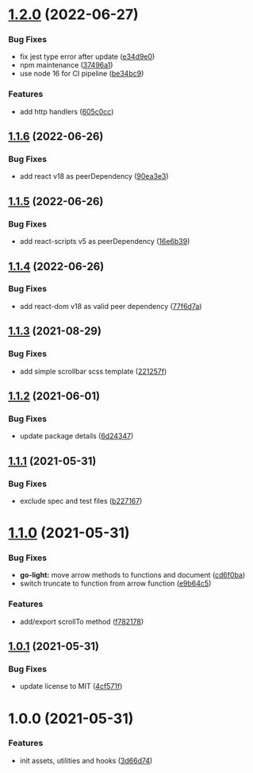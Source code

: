 # [1.2.0](https://github.com/nydelic/toolbox/compare/v1.1.6...v1.2.0) (2022-06-27)


### Bug Fixes

* fix jest type error after update ([e34d9e0](https://github.com/nydelic/toolbox/commit/e34d9e05aa2eaf144e6dd6443cc35eceb972e20e))
* npm maintenance ([37496a1](https://github.com/nydelic/toolbox/commit/37496a109db59aa43a95580fe005425a71ae01ff))
* use node 16 for CI pipeline ([be34bc9](https://github.com/nydelic/toolbox/commit/be34bc9dedced76a5b6fc30c19f6d3d2d1ce896c))


### Features

* add http handlers ([605c0cc](https://github.com/nydelic/toolbox/commit/605c0cc4de919a95fbf324bbed294f3a14612582))

## [1.1.6](https://github.com/nydelic/toolbox/compare/v1.1.5...v1.1.6) (2022-06-26)


### Bug Fixes

* add react v18 as peerDependency ([90ea3e3](https://github.com/nydelic/toolbox/commit/90ea3e39e5f9b4cab3af67ef19db8e22ccb663b6))

## [1.1.5](https://github.com/nydelic/toolbox/compare/v1.1.4...v1.1.5) (2022-06-26)


### Bug Fixes

* add react-scripts v5 as peerDependency ([16e6b39](https://github.com/nydelic/toolbox/commit/16e6b390131b83b7dc9ea89cf75370a730ed4e8c))

## [1.1.4](https://github.com/nydelic/toolbox/compare/v1.1.3...v1.1.4) (2022-06-26)


### Bug Fixes

* add react-dom v18 as valid peer dependency ([77f6d7a](https://github.com/nydelic/toolbox/commit/77f6d7af63f454f67129e66eacc0e3abb606513e))

## [1.1.3](https://github.com/nydelic/toolbox/compare/v1.1.2...v1.1.3) (2021-08-29)


### Bug Fixes

* add simple scrollbar scss template ([221257f](https://github.com/nydelic/toolbox/commit/221257f263f0e16941513e9cbfa743dc632df926))

## [1.1.2](https://github.com/nydelic/toolbox/compare/v1.1.1...v1.1.2) (2021-06-01)


### Bug Fixes

* update package details ([6d24347](https://github.com/nydelic/toolbox/commit/6d24347976e730fd8479f6d8664b37eb01d8267b))

## [1.1.1](https://github.com/nydelic/toolbox/compare/v1.1.0...v1.1.1) (2021-05-31)


### Bug Fixes

* exclude spec and test files ([b227167](https://github.com/nydelic/toolbox/commit/b227167d1fb0d212659a7e420f560fa77ad9b6ab))

# [1.1.0](https://github.com/nydelic/toolbox/compare/v1.0.1...v1.1.0) (2021-05-31)


### Bug Fixes

* **go-light:** move arrow methods to functions and document ([cd6f0ba](https://github.com/nydelic/toolbox/commit/cd6f0ba20bc131596f6b704b71b00e876a09fa5d))
* switch truncate to function from arrow function ([e9b64c5](https://github.com/nydelic/toolbox/commit/e9b64c5f43bd52f9763959e88ddb041380dd5e9e))


### Features

* add/export scrollTo method ([f782178](https://github.com/nydelic/toolbox/commit/f782178627325175c496b1ccaec236a2f33860f9))

## [1.0.1](https://github.com/nydelic/toolbox/compare/v1.0.0...v1.0.1) (2021-05-31)


### Bug Fixes

* update license to MIT ([4cf571f](https://github.com/nydelic/toolbox/commit/4cf571f5314a3f12cc4a4aa7cd1307540763bd6f))

# 1.0.0 (2021-05-31)


### Features

* init assets, utilities and hooks ([3d66d74](https://github.com/nydelic/toolbox/commit/3d66d7468375c073bbfe55d4321c5d4ae570d951))

